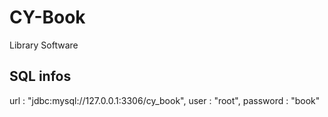 # CY-Book
Library Software 
## SQL infos
url : "jdbc:mysql://127.0.0.1:3306/cy_book",
                    user : "root",
                    password : "book"
